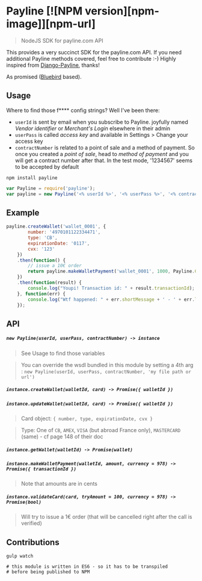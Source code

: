 # Payline [![NPM version][npm-image]][npm-url]
> NodeJS SDK for payline.com API

This provides a very succinct SDK for the payline.com API. If you need additional Payline methods covered, feel free to contribute :-)
Highly inspired from [Django-Payline](https://github.com/magopian/django-payline), thanks!

As promised ([Bluebird](https://github.com/petkaantonov/bluebird) based).

## Usage

Where to find those f**** config strings? Well I've been there:

- `userId` is sent by email when you subscribe to Payline. joyfully named _Vendor identifier_ or _Merchant's Login_ elsewhere in their admin
- `userPass` is called _access key_ and available in Settings > Change your access key
- `contractNumber` is related to a point of sale and a method of payment. So once you created a _point of sale_, head to _method of payment_ and you will get a contract number after that. In the test mode, '1234567' seems to be accepted by default

```
npm install payline
```

``` javascript
var Payline = require('payline');
var payline = new Payline('<% userId %>', '<% userPass %>', '<% contractNumber %>');
```

## Example

``` javascript
payline.createWallet('wallet_0001', {
        number: '4970101122334471',
        type: 'CB',
        expirationDate: '0117',
        cvx: '123'
    })
    .then(function() {
        // issue a 10€ order
        return payline.makeWalletPayment('wallet_0001', 1000, Payline.CURRENCIES.EUR);
    })
    .then(function(result) {
        console.log("Youpi! Transaction id: " + result.transactionId);
    }, function(err) {
        console.log("Wtf happened: " + err.shortMessage + ' - ' + err.longMessage);
    });
```

## API

##### `new Payline(userId, userPass, contractNumber) -> instance`
> See Usage to find those variables

> You can override the wsdl bundled in this module by setting a 4th arg : `new Payline(userId, userPass, contractNumber, 'my file path or url')`

##### `instance.createWallet(walletId, card) -> Promise({ walletId })`
##### `instance.updateWallet(walletId, card) -> Promise({ walletId })`
> Card object: `{ number, type, expirationDate, cvx }`

> Type: One of `CB`, `AMEX`, `VISA` (but abroad France only), `MASTERCARD` (same) - cf page 148 of their doc

##### `instance.getWallet(walletId) -> Promise(wallet)`

##### `instance.makeWalletPayment(walletId, amount, currency = 978) -> Promise({ transactionId })`
> Note that amounts are in cents

##### `instance.validateCard(card, tryAmount = 100, currency = 978) -> Promise(bool)`
> Will try to issue a 1€ order (that will be cancelled right after the call is verified)

## Contributions


```
gulp watch

# this module is written in ES6 - so it has to be transpiled
# before being published to NPM

```
